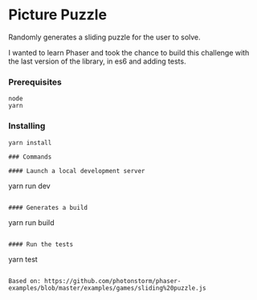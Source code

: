# Picture Puzzle

Randomly generates a sliding puzzle for the user to solve.

I wanted to learn Phaser and took the chance to build this challenge with the last version of the library, in es6 and adding tests.

### Prerequisites

```
node
yarn
```

### Installing

```yarn install```

```
### Commands

#### Launch a local development server

```
yarn run dev
```

#### Generates a build
```
yarn run build
```

#### Run the tests
```
yarn test
```

Based on: https://github.com/photonstorm/phaser-examples/blob/master/examples/games/sliding%20puzzle.js
